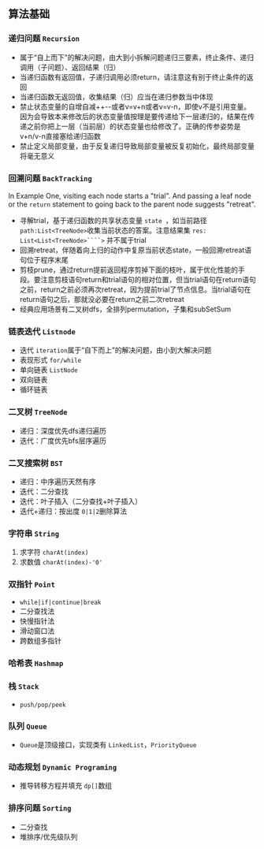 ## 算法基础

### 递归问题 `Recursion`

- 属于“自上而下”的解决问题，由大到小拆解问题递归三要素，终止条件、递归调用（子问题）、返回结果（归）
- 当递归函数有返回值，子递归调用必须return，请注意这有别于终止条件的返回
- 当递归函数无返回值，收集结果（归）应当在递归参数当中体现
- 禁止状态变量的自增自减++--或者v=v+n或者v=v-n，即使v不是引用变量。因为会导致本来修改后的状态变量值按理是要传递给下一层递归的，结果在传递之前你把上一层（当前层）的状态变量也给修改了。正确的传参姿势是v+n/v-n直接塞给递归函数
- 禁止定义局部变量，由于反复递归导致局部变量被反复初始化，最终局部变量将毫无意义

### 回溯问题 `BackTracking`

In Example One, visiting each node starts a "trial". And passing a leaf node or the `return` statement to going back to the parent node suggests "retreat".

- 寻解trial，基于递归函数的共享状态变量 `state `，如当前路径  `path:List<TreeNode>`收集当前状态的答案。注意结果集 `res: List<List<TreeNode>````>` 并不属于trial
- 回溯retreat，伴随着向上归的动作中复原当前状态state，一般回溯retreat语句位于程序末尾
- 剪枝prune，通过return提前返回程序剪掉下面的枝叶，属于优化性能的手段。要注意剪枝语句return和trial语句的相对位置，但当trial语句在return语句之前，return之前必须再次retreat，因为提前trial了节点信息。当trial语句在return语句之后，那就没必要在return之前二次retreat
- 经典应用场景有二叉树dfs，全排列permutation，子集和subSetSum

### 链表迭代 `Listnode`

* 迭代 `iteration`属于“自下而上”的解决问题，由小到大解决问题
* 表现形式 `for/while`
* 单向链表 `ListNode`
* 双向链表
* 循环链表

### 二叉树 `TreeNode`

* 递归：深度优先dfs递归遍历
* 迭代：广度优先bfs层序遍历

### 二叉搜索树 `BST`

* 递归：中序遍历天然有序
* 迭代：二分查找
* 迭代：叶子插入（二分查找+叶子插入）
* 迭代+递归：按出度 `0|1|2`删除算法

### 字符串 `String`

1. 求字符 `charAt(index)`
2. 求数值 `charAt(index)-'0'`

### 双指针 `Point`

* `while|if|continue|break`
* 二分查找法
* 快慢指针法
* 滑动窗口法
* 跨数组多指针

### 哈希表 `Hashmap`


### 栈 `Stack`

* `push/pop/peek`

### 队列 `Queue`

- `Queue`是顶级接口，实现类有 `LinkedList`，`PriorityQueue`

### 动态规划 `Dynamic Programing`

- 推导转移方程并填充 `dp[]`数组

### 排序问题 `Sorting`
- 二分查找
- 堆排序/优先级队列


